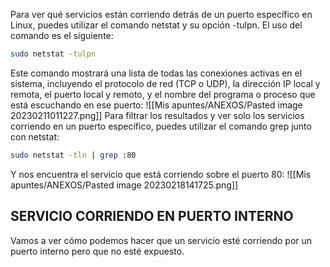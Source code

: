 Para ver qué servicios están corriendo detrás de un puerto específico en Linux, puedes utilizar el comando netstat y su opción -tulpn. El uso del comando es el siguiente:
```bash
sudo netstat -tulpn
```
Este comando mostrará una lista de todas las conexiones activas en el sistema, incluyendo el protocolo de red (TCP o UDP), la dirección IP local y remota, el puerto local y remoto, y el nombre del programa o proceso que está escuchando en ese puerto:
![[Mis apuntes/ANEXOS/Pasted image 20230211011227.png]]
Para filtrar los resultados y ver solo los servicios corriendo en un puerto específico, puedes utilizar el comando grep junto con netstat:
```bash
sudo netstat -tln | grep :80
```
Y nos encuentra el servicio que está corriendo sobre el puerto 80:
![[Mis apuntes/ANEXOS/Pasted image 20230218141725.png]]
## SERVICIO CORRIENDO EN PUERTO INTERNO
Vamos a ver cómo podemos hacer que un servicio esté corriendo por un puerto interno pero que no esté expuesto. 